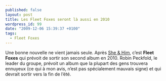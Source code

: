 ```yaml
---
published: false
layout: post
title: Les Fleet Foxes seront là aussi en 2010
wordpress_id: 99
date: "2009-12-06 15:39:37 +0100"
tags:
  - Fleet Foxes
---
```


Une bonne nouvelle ne vient jamais seule. Après [She & Him][i1], c’est **Fleet
Foxes** qui prévoit de sortir son second album en 2010. Robin Peckfold, le
leader du groupe, prévoit un album que la plupart des gens trouvera ennuyeux (ce
qui à mon avis, n’est pas spécialement mauvais signe) et qui devrait sortir vers
la fin de l’été.

[i1]: https://www.deadrooster.org/volume-2-sur-les-rails/
